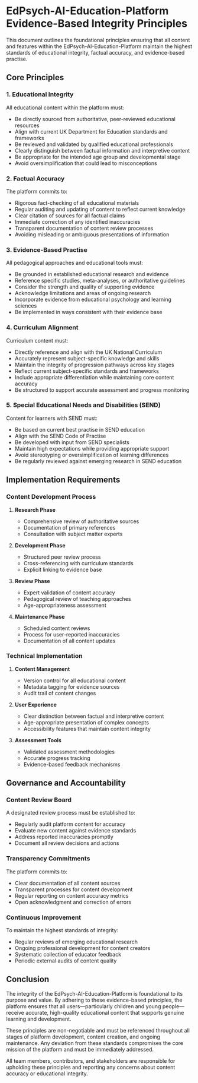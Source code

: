 # EdPsych-AI-Education-Platform Evidence-Based Integrity Principles

This document outlines the foundational principles ensuring that all content and features within the EdPsych-AI-Education-Platform maintain the highest standards of educational integrity, factual accuracy, and evidence-based practise.

## Core Principles

### 1. Educational Integrity

All educational content within the platform must:

- Be directly sourced from authoritative, peer-reviewed educational resources
- Align with current UK Department for Education standards and frameworks
- Be reviewed and validated by qualified educational professionals
- Clearly distinguish between factual information and interpretive content
- Be appropriate for the intended age group and developmental stage
- Avoid oversimplification that could lead to misconceptions

### 2. Factual Accuracy

The platform commits to:

- Rigorous fact-checking of all educational materials
- Regular auditing and updating of content to reflect current knowledge
- Clear citation of sources for all factual claims
- Immediate correction of any identified inaccuracies
- Transparent documentation of content review processes
- Avoiding misleading or ambiguous presentations of information

### 3. Evidence-Based Practise

All pedagogical approaches and educational tools must:

- Be grounded in established educational research and evidence
- Reference specific studies, meta-analyses, or authoritative guidelines
- Consider the strength and quality of supporting evidence
- Acknowledge limitations and areas of ongoing research
- Incorporate evidence from educational psychology and learning sciences
- Be implemented in ways consistent with their evidence base

### 4. Curriculum Alignment

Curriculum content must:

- Directly reference and align with the UK National Curriculum
- Accurately represent subject-specific knowledge and skills
- Maintain the integrity of progression pathways across key stages
- Reflect current subject-specific standards and frameworks
- Include appropriate differentiation while maintaining core content accuracy
- Be structured to support accurate assessment and progress monitoring

### 5. Special Educational Needs and Disabilities (SEND)

Content for learners with SEND must:

- Be based on current best practise in SEND education
- Align with the SEND Code of Practise
- Be developed with input from SEND specialists
- Maintain high expectations while providing appropriate support
- Avoid stereotyping or oversimplification of learning differences
- Be regularly reviewed against emerging research in SEND education

## Implementation Requirements

### Content Development Process

1. **Research Phase**
   - Comprehensive review of authoritative sources
   - Documentation of primary references
   - Consultation with subject matter experts

2. **Development Phase**
   - Structured peer review process
   - Cross-referencing with curriculum standards
   - Explicit linking to evidence base

3. **Review Phase**
   - Expert validation of content accuracy
   - Pedagogical review of teaching approaches
   - Age-appropriateness assessment

4. **Maintenance Phase**
   - Scheduled content reviews
   - Process for user-reported inaccuracies
   - Documentation of all content updates

### Technical Implementation

1. **Content Management**
   - Version control for all educational content
   - Metadata tagging for evidence sources
   - Audit trail of content changes

2. **User Experience**
   - Clear distinction between factual and interpretive content
   - Age-appropriate presentation of complex concepts
   - Accessibility features that maintain content integrity

3. **Assessment Tools**
   - Validated assessment methodologies
   - Accurate progress tracking
   - Evidence-based feedback mechanisms

## Governance and Accountability

### Content Review Board

A designated review process must be established to:
- Regularly audit platform content for accuracy
- Evaluate new content against evidence standards
- Address reported inaccuracies promptly
- Document all review decisions and actions

### Transparency Commitments

The platform commits to:
- Clear documentation of all content sources
- Transparent processes for content development
- Regular reporting on content accuracy metrics
- Open acknowledgment and correction of errors

### Continuous Improvement

To maintain the highest standards of integrity:
- Regular reviews of emerging educational research
- Ongoing professional development for content creators
- Systematic collection of educator feedback
- Periodic external audits of content quality

## Conclusion

The integrity of the EdPsych-AI-Education-Platform is foundational to its purpose and value. By adhering to these evidence-based principles, the platform ensures that all users—particularly children and young people—receive accurate, high-quality educational content that supports genuine learning and development.

These principles are non-negotiable and must be referenced throughout all stages of platform development, content creation, and ongoing maintenance. Any deviation from these standards compromises the core mission of the platform and must be immediately addressed.

All team members, contributors, and stakeholders are responsible for upholding these principles and reporting any concerns about content accuracy or educational integrity.
